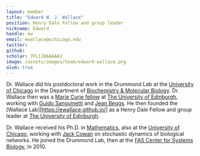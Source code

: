 ```yaml
---
layout: member
title: "Edward W. J. Wallace"
position: Henry Dale Fellow and group leader
nickname: Edward
handle: ew
email: ewallace@uchicago.edu
twitter: 
github: 
scholar: 7FLIJBAAAAAJ
image: /assets/images/team/edward-wallace.png
alum: true
---
```

Dr. Wallace did his postdoctoral work in the Drummond Lab at the [University of Chicago] in the Department of [Biochemistry & Molecular Biology]. Dr. Wallace then was a [Marie Curie fellow](http://ec.europa.eu/research/mariecurieactions/) at [The University of Edinburgh](http://www.ed.ac.uk/home), working with [Guido Sanguinetti](http://homepages.inf.ed.ac.uk/gsanguin/) and [Jean Beggs](http://beggs.bio.ed.ac.uk/). He then founded the [Wallace Lab][https://ewallace.github.io/] as a Henry Dale Fellow and group leader at [The University of Edinburgh](http://www.ed.ac.uk/home).

Dr. Wallace received his Ph.D. in [Mathematics](UCMath), also at the [University of Chicago], working with [Jack Cowan](http://neuroscience.uchicago.edu/?p=neuro/profile&id=63) on stochastic dynamics of biological networks. He joined the Drummond Lab, then at the [FAS Center for Systems Biology](http://sysbio.harvard.edu/home), in 2010.

[Biochemistry & Molecular Biology]: http://bmb.uchospitals.edu
[Department of Human Genetics]: http://genes.uchicago.edu
[UCMath]: http://math.uchicago.edu/
[University of Chicago]: http://www.uchicago.edu

 


